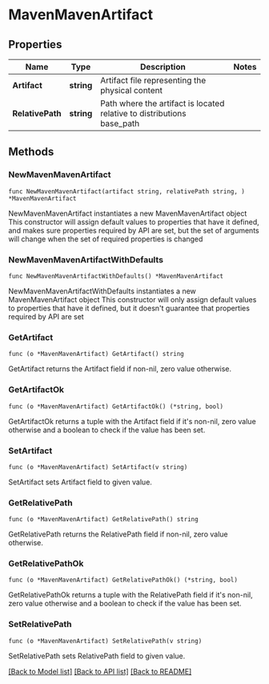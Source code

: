 # MavenMavenArtifact

## Properties

Name | Type | Description | Notes
------------ | ------------- | ------------- | -------------
**Artifact** | **string** | Artifact file representing the physical content | 
**RelativePath** | **string** | Path where the artifact is located relative to distributions base_path | 

## Methods

### NewMavenMavenArtifact

`func NewMavenMavenArtifact(artifact string, relativePath string, ) *MavenMavenArtifact`

NewMavenMavenArtifact instantiates a new MavenMavenArtifact object
This constructor will assign default values to properties that have it defined,
and makes sure properties required by API are set, but the set of arguments
will change when the set of required properties is changed

### NewMavenMavenArtifactWithDefaults

`func NewMavenMavenArtifactWithDefaults() *MavenMavenArtifact`

NewMavenMavenArtifactWithDefaults instantiates a new MavenMavenArtifact object
This constructor will only assign default values to properties that have it defined,
but it doesn't guarantee that properties required by API are set

### GetArtifact

`func (o *MavenMavenArtifact) GetArtifact() string`

GetArtifact returns the Artifact field if non-nil, zero value otherwise.

### GetArtifactOk

`func (o *MavenMavenArtifact) GetArtifactOk() (*string, bool)`

GetArtifactOk returns a tuple with the Artifact field if it's non-nil, zero value otherwise
and a boolean to check if the value has been set.

### SetArtifact

`func (o *MavenMavenArtifact) SetArtifact(v string)`

SetArtifact sets Artifact field to given value.


### GetRelativePath

`func (o *MavenMavenArtifact) GetRelativePath() string`

GetRelativePath returns the RelativePath field if non-nil, zero value otherwise.

### GetRelativePathOk

`func (o *MavenMavenArtifact) GetRelativePathOk() (*string, bool)`

GetRelativePathOk returns a tuple with the RelativePath field if it's non-nil, zero value otherwise
and a boolean to check if the value has been set.

### SetRelativePath

`func (o *MavenMavenArtifact) SetRelativePath(v string)`

SetRelativePath sets RelativePath field to given value.



[[Back to Model list]](../README.md#documentation-for-models) [[Back to API list]](../README.md#documentation-for-api-endpoints) [[Back to README]](../README.md)


